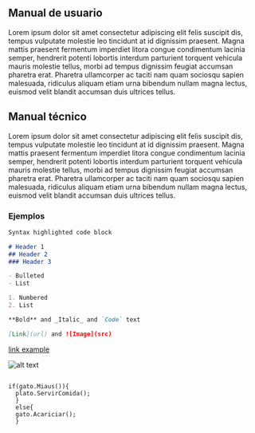 ## Manual de usuario


Lorem ipsum dolor sit amet consectetur adipiscing elit felis suscipit dis, tempus vulputate molestie leo tincidunt at id dignissim praesent. Magna mattis praesent fermentum imperdiet litora congue condimentum lacinia semper, hendrerit potenti lobortis interdum parturient torquent vehicula mauris molestie tellus, morbi ad tempus dignissim feugiat accumsan pharetra erat. Pharetra ullamcorper ac taciti nam quam sociosqu sapien malesuada, ridiculus aliquam etiam urna bibendum nullam magna lectus, euismod velit blandit accumsan duis ultrices tellus.


## Manual técnico


Lorem ipsum dolor sit amet consectetur adipiscing elit felis suscipit dis, tempus vulputate molestie leo tincidunt at id dignissim praesent. Magna mattis praesent fermentum imperdiet litora congue condimentum lacinia semper, hendrerit potenti lobortis interdum parturient torquent vehicula mauris molestie tellus, morbi ad tempus dignissim feugiat accumsan pharetra erat. Pharetra ullamcorper ac taciti nam quam sociosqu sapien malesuada, ridiculus aliquam etiam urna bibendum nullam magna lectus, euismod velit blandit accumsan duis ultrices tellus.

### Ejemplos


```markdown
Syntax highlighted code block

# Header 1
## Header 2
### Header 3

- Bulleted
- List

1. Numbered
2. List

**Bold** and _Italic_ and `Code` text

[Link](url) and ![Image](src)
```
[link example](https://github.com/RestrepoTorres/MinerSweeper/settings/pages)

![alt text](https://i.imgur.com/NwF7IG1.jpeg)


```

if(gato.Miaus()){
  plato.ServirComida();
  }
  else{
  gato.Acariciar();
  }
  
```



